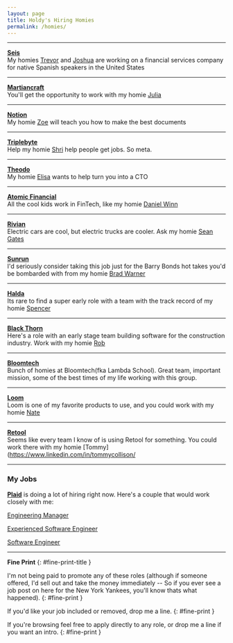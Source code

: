 ```yaml
---
layout: page
title: Holdy's Hiring Homies
permalink: /homies/
---
```


---
 **[Seis](https://seisinc.notion.site/Seis-Careers-21f8e96625f54dfe945e45bc32e1af18)**  
My homies [Trevor](https://www.linkedin.com/in/trevormckendrick/) and [Joshua](https://www.linkedin.com/in/jkhowland/) are working on a financial services company for native Spanish speakers in the United States

---

**[Martiancraft](https://martiancraft.com/careers.html)**  
You'll get the opportunity to work with my homie [Julia](https://www.linkedin.com/in/julia-richert/)  

---

**[Notion](https://notion.so/careers)**  
My homie [Zoe](https://www.linkedin.com/in/zoe-ludwig/) will teach you how to make the best documents 

---

**[Triplebyte](https://boards.greenhouse.io/triplebyte/ )**  
Help my homie [Shri](https://www.linkedin.com/in/shriram-apte/) help people get jobs. So meta. 

---

**[Theodo](https://jobs.lever.co/theodo/233b3727-a6cf-407d-8a34-8689854214b1)**  
My homie [Elisa](https://www.linkedin.com/in/elisa-mala/) wants to help turn you into a CTO 

---

**[Atomic Financial](https://atomic.financial/careers/)**  
All the cool kids work in FinTech, like my homie [Daniel Winn](https://www.linkedin.com/in/dwinn1/)

---

**[Rivian](https://rivian.com/careers)**  
Electric cars are cool, but electric trucks are cooler. Ask my homie [Sean Gates](https://www.linkedin.com/in/seangates/)

---

**[Sunrun](https://careers.sunrun.com/us/en/job/R963/Sr-Software-QA-Engineer)**  
I'd seriously consider taking this job just for the Barry Bonds hot takes you'd be bombarded with from my homie [Brad Warner](https://www.linkedin.com/in/bradfordjwarner/)

---
**[Halda](https://www.indeed.com/m/viewjob?jk=91754de747c9fd02)**  
Its rare to find a super early role with a team with the track record of my homie [Spencer](https://www.linkedin.com/in/spencer-peterson-1286757/)

---
**[Black Thorn](https://www.linkedin.com/jobs/view/2701317017/)**  
Here's a role with an early stage team building software for the construction industry. Work with my homie [Rob](https://www.linkedin.com/in/rob-mayfield/)

---
**[Bloomtech](https://www.bloomtech.com/careers)**  
Bunch of homies at Bloomtech(fka Lambda School). Great team, important mission, some of the best times of my life working with this group. 

---
**[Loom](https://www.loom.com/careers)**  
Loom is one of my favorite products to use, and you could work with my homie [Nate](https://www.linkedin.com/in/nwthomas-dev/) 

---
**[Retool](https://www.retool.com/careers)**  
Seems like every team I know of is using Retool for something. You could work there with my homie [Tommy](https://www.linkedin.com/in/tommycollison/

---


### **My Jobs**

**[Plaid](https://plaid.com/careers/)** is doing a lot of hiring right now. 
Here's a couple that would work closely with me:

[Engineering Manager](https://lnkd.in/g2CQFekS)

[Experienced Software Engineer](https://lnkd.in/ggn9JVvV)

[Software Engineer](https://lnkd.in/gFhWT5hn)

---
 

**Fine Print**
{: #fine-print-title }

I'm not being paid to promote any of these roles (although if someone offered, I'd sell out and take the money immediately -- So if you ever see a job post on here for the New York Yankees, you'll know thats what happened). 
{: #fine-print }

If you'd like your job included or removed, drop me a line. 
{: #fine-print }

If you're browsing feel free to apply directly to any role, or drop me a line if you want an intro. 
{: #fine-print }

